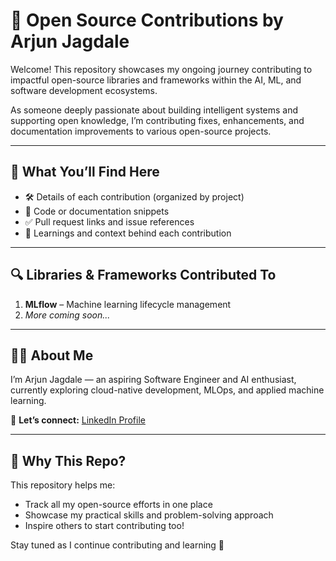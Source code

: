 # 🧠 Open Source Contributions by Arjun Jagdale

Welcome! This repository showcases my ongoing journey contributing to impactful open-source libraries and frameworks within the AI, ML, and software development ecosystems.

As someone deeply passionate about building intelligent systems and supporting open knowledge, I’m contributing fixes, enhancements, and documentation improvements to various open-source projects.

---

## 🚀 What You’ll Find Here

- 🛠️ Details of each contribution (organized by project)
- 📂 Code or documentation snippets
- ✅ Pull request links and issue references
- 📖 Learnings and context behind each contribution

---

## 🔍 Libraries & Frameworks Contributed To

1. **MLflow** – Machine learning lifecycle management
2. _More coming soon..._ 

---

## 👨‍💻 About Me

I’m Arjun Jagdale — an aspiring Software Engineer and AI enthusiast, currently exploring cloud-native development, MLOps, and applied machine learning.

📇 **Let’s connect:** [LinkedIn Profile](https://www.linkedin.com/in/arjun-jagdale/)

---

## 🙌 Why This Repo?

This repository helps me:
- Track all my open-source efforts in one place
- Showcase my practical skills and problem-solving approach
- Inspire others to start contributing too!

Stay tuned as I continue contributing and learning 🎯
